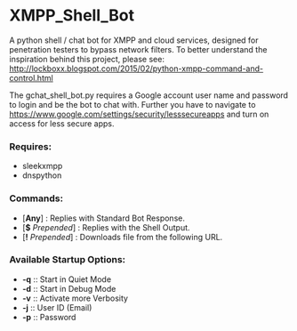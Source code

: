 # XMPP_Shell_Bot
A python shell / chat bot for XMPP and cloud services, designed for penetration testers to bypass network filters.
To better understand the inspiration behind this project, please see: http://lockboxx.blogspot.com/2015/02/python-xmpp-command-and-control.html

The gchat_shell_bot.py requires a Google account user name and password to login and be the bot to chat with. 
Further you have to navigate to https://www.google.com/settings/security/lesssecureapps and turn on access for less secure apps.

### Requires:
  - sleekxmpp
  - dnspython

### Commands:
- [**Any**] : Replies with Standard Bot Response.
- [**$** *Prepended*] : Replies with the Shell Output.
- [**!** *Prepended*] : Downloads file from the following URL.

### Available Startup Options:
- **-q** :: Start in Quiet Mode
- **-d** :: Start in Debug Mode
- **-v** :: Activate more Verbosity
- **-j** :: User ID (Email)
- **-p** :: Password



